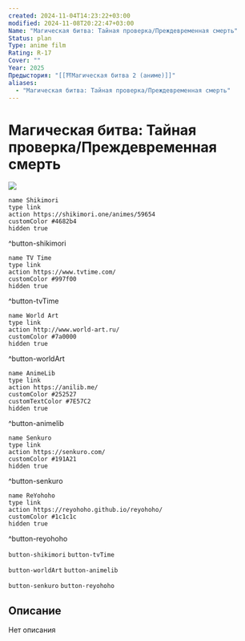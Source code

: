 ```yaml
---
created: 2024-11-04T14:23:22+03:00
modified: 2024-11-08T20:22:47+03:00
Name: "Магическая битва: Тайная проверка/Преждевременная смерть"
Status: plan
Type: anime film
Rating: R-17
Cover: ""
Year: 2025
Предыстория: "[[⛩️Магическая битва 2 (аниме)]]"
aliases:
  - "Магическая битва: Тайная проверка/Преждевременная смерть"
---
```


# Магическая битва: Тайная проверка/Преждевременная смерть

![](https://nyaa.shikimori.one/uploads/poster/animes/59654/d92375c69b70b02078dd80526769297a.jpeg)

```button
name Shikimori
type link
action https://shikimori.one/animes/59654
customColor #4682b4
hidden true
```
^button-shikimori

```button
name TV Time
type link
action https://www.tvtime.com/
customColor #997f00
hidden true
```
^button-tvTime

```button
name World Art
type link
action http://www.world-art.ru/
customColor #7a0000
hidden true
```
^button-worldArt

```button
name AnimeLib
type link
action https://anilib.me/
customColor #252527
customTextColor #7E57C2
hidden true
```
^button-animelib

```button
name Senkuro
type link
action https://senkuro.com/
customColor #191A21
hidden true
```
^button-senkuro

```button
name ReYohoho
type link
action https://reyohoho.github.io/reyohoho/
customColor #1c1c1c
hidden true
```
^button-reyohoho

`button-shikimori` `button-tvTime`

`button-worldArt` `button-animelib`

`button-senkuro` `button-reyohoho`

## Описание

Нет описания
